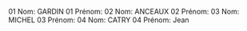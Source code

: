 ﻿﻿01 Nom: GARDIN
01 Prénom:
02 Nom: ANCEAUX
02 Prénom:
03 Nom: MICHEL
03 Prénom:
04 Nom: CATRY
04 Prénom: Jean
